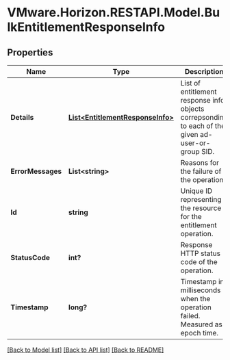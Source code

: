 # VMware.Horizon.RESTAPI.Model.BulkEntitlementResponseInfo
## Properties

Name | Type | Description | Notes
------------ | ------------- | ------------- | -------------
**Details** | [**List&lt;EntitlementResponseInfo&gt;**](EntitlementResponseInfo.md) | List of entitlement response info objects correpsonding to each of the given ad-user-or-group SID. | [optional] 
**ErrorMessages** | **List&lt;string&gt;** | Reasons for the failure of the operation. | [optional] 
**Id** | **string** | Unique ID representing the resource for the entitlement operation. | [optional] 
**StatusCode** | **int?** | Response HTTP status code of the operation. | [optional] 
**Timestamp** | **long?** | Timestamp in milliseconds when the operation failed. Measured as epoch time. | [optional] 

[[Back to Model list]](../README.md#documentation-for-models) [[Back to API list]](../README.md#documentation-for-api-endpoints) [[Back to README]](../README.md)

